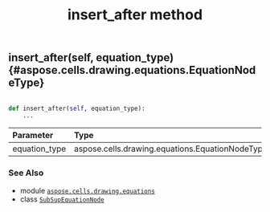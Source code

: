 ﻿---
title: insert_after method
second_title: Aspose.Cells for Python via .NET API References
description: 
type: docs
weight: 50
url: /aspose.cells.drawing.equations/subsupequationnode/insert_after/
is_root: false
---

## insert_after(self, equation_type) {#aspose.cells.drawing.equations.EquationNodeType}





```python

def insert_after(self, equation_type):
    ...
```


| Parameter | Type | Description |
| :- | :- | :- |
| equation_type | aspose.cells.drawing.equations.EquationNodeType |  |



### See Also
* module [`aspose.cells.drawing.equations`](../../)
* class [`SubSupEquationNode`](/cells/python-net/aspose.cells.drawing.equations/subsupequationnode)
